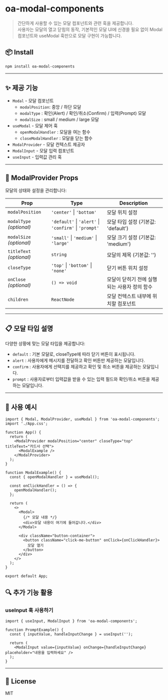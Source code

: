 # oa-modal-components

> 간단하게 사용할 수 있는 모달 컴포넌트와 관련 훅을 제공합니다.
> <br />
> 사용자는 모달의 열고 닫힘의 동작, 기본적인 모달 UI에 신경쓸 필요 없이 Modal 컴포넌트와 useModal 훅만으로 모달 구현이 가능합니다.

## 📦 Install

```bash
npm install oa-modal-components
```

---

## ✨ 제공 기능

- `Modal` - 모달 컴포넌트
  - `modalPosition`: 중앙 / 하단 모달
  - `modalType` : 확인(Alert) / 확인/취소(Confirm) / 입력(Prompt) 모달
  - `modalSize` : small / medium / large 모달
- `useModal` - 모달 제어 훅
  - `openModalHandler` : 모달을 여는 함수
  - `closeModalHandler` : 모달을 닫는 함수
- `ModalProvider` - 모달 컨텍스트 제공자
- `ModalInput` - 모달 입력 컴포넌트
- `useInput` - 입력값 관리 훅

---

## 🔧 ModalProvider Props

모달의 상태와 설정을 관리합니다:

| Prop                     | Type                                                  | Description                                  |
| ------------------------ | ----------------------------------------------------- | -------------------------------------------- |
| `modalPosition`          | `'center'` \| `'bottom'`                              | 모달 위치 설정                               |
| `modalType` _(optional)_ | `'default'` \| `'alert'` \| `'confirm'` \| `'prompt'` | 모달 타입 설정 (기본값: 'default')           |
| `modalSize` _(optional)_ | `'small'` \| `'medium'` \| `'large'`                  | 모달 크기 설정 (기본값: 'medium')            |
| `titleText` _(optional)_ | `string`                                              | 모달의 제목 (기본값: '')                     |
| `closeType`              | `'top'` \| `'bottom'` \| `'none'`                     | 닫기 버튼 위치 설정                          |
| `onClose` _(optional)_   | `() => void`                                          | 모달이 닫히기 전에 실행되는 사용자 정의 함수 |
| `children`               | `ReactNode`                                           | 모달 컨텍스트 내부에 위치할 컴포넌트         |

---

## 📋 모달 타입 설명

다양한 상황에 맞는 모달 타입을 제공합니다:

- `default` : 기본 모달로, closeType에 따라 닫기 버튼이 표시됩니다.
- `alert` : 사용자에게 메시지를 전달하고 확인 버튼만 제공하는 모달입니다.
- `confirm` : 사용자에게 선택지를 제공하고 확인 및 취소 버튼을 제공하는 모달입니다.
- `prompt` : 사용자로부터 입력값을 받을 수 있는 입력 필드와 확인/취소 버튼을 제공하는 모달입니다.

---

## 🧪 사용 예시

```tsx
import { Modal, ModalProvider, useModal } from 'oa-modal-components';
import './App.css';

function App() {
  return (
    <ModalProvider modalPosition="center" closeType="top" titleText="카드사 선택">
      <ModalExample />
    </ModalProvider>
  );
}

function ModalExample() {
  const { openModalHandler } = useModal();

  const onClickHandler = () => {
    openModalHandler();
  };

  return (
    <>
      <Modal>
        {/* 모달 내용 */}
        <div>모달 내용이 여기에 들어갑니다.</div>
      </Modal>

      <div className="button-container">
        <button className="click-me-button" onClick={onClickHandler}>
          모달 열기
        </button>
      </div>
    </>
  );
}

export default App;
```

## 🔍 추가 기능 활용

### useInput 훅 사용하기

```tsx
import { useInput, ModalInput } from 'oa-modal-components';

function PromptExample() {
  const { inputValue, handleInputChange } = useInput('');

  return (
    <ModalInput value={inputValue} onChange={handleInputChange} placeholder="내용을 입력하세요" />
  );
}
```

---

## 🪪 License

MIT
